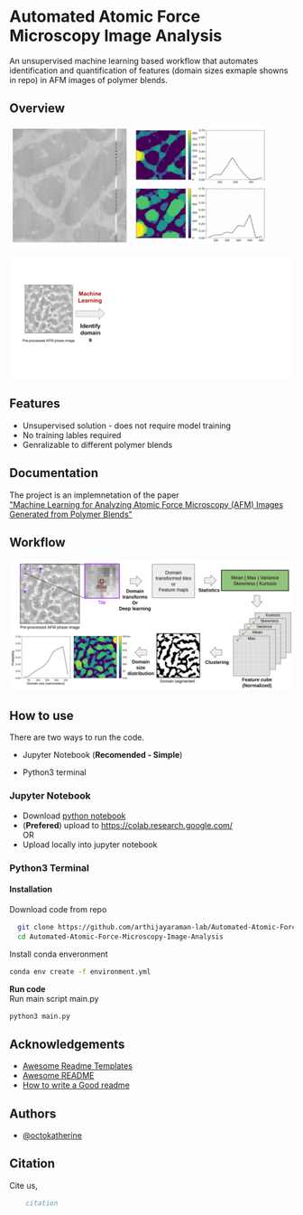 
# Automated Atomic Force Microscopy Image Analysis

An unsupervised machine learning based workflow that automates identification and quantification of features (domain sizes exmaple showns in repo) in AFM images of polymer blends.




## Overview

![](https://github.com/arthijayaraman-lab/Automated-Atomic-Force-Microscopy-Image-Analysis/blob/main/img/Demo.gif)

![](https://github.com/arthijayaraman-lab/Automated-Atomic-Force-Microscopy-Image-Analysis/blob/main/img/overview_flow.gif)
 
## Features

- Unsupervised solution - does not require model training 
- No training lables required 
- Genralizable to different polymer blends 
 


## Documentation

 The project is an implemnetation of the paper \
 ["Machine Learning for Analyzing Atomic Force Microscopy
(AFM)
Images
Generated from
Polymer Blends"](https://linktopaper)


## Workflow

![workflow](https://github.com/arthijayaraman-lab/Automated-Atomic-Force-Microscopy-Image-Analysis/blob/main/img/workflow.png)


## How to use

There are two ways to run the code. 
- Jupyter Notebook (**Recomended - Simple**)

- Python3 terminal

### Jupyter Notebook  
- Download [python notebook](https://github.com/arthijayaraman-lab/Automated-Atomic-Force-Microscopy-Image-Analysis/blob/main/notebooks/auto_afm.ipynb)
 - (**Prefered**) upload to https://colab.research.google.com/  
        OR 
- Upload locally into jupyter notebook 

### Python3 Terminal  
#### Installation

Download code from repo


```bash 
  git clone https://github.com/arthijayaraman-lab/Automated-Atomic-Force-Microscopy-Image-Analysis.git
  cd Automated-Atomic-Force-Microscopy-Image-Analysis
```

Install conda enveronment

```bash
conda env create -f environment.yml
```
**Run code**\
Run main script main.py
```bash 
python3 main.py 

```


## Acknowledgements

 - [Awesome Readme Templates](https://awesomeopensource.com/project/elangosundar/awesome-README-templates)
 - [Awesome README](https://github.com/matiassingers/awesome-readme)
 - [How to write a Good readme](https://bulldogjob.com/news/449-how-to-write-a-good-readme-for-your-github-project)


## Authors

- [@octokatherine](https://www.github.com/octokatherine)


## Citation
Cite us,
```bibtex
    citation 
```